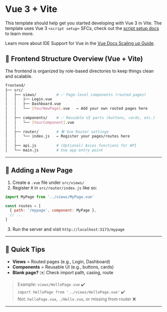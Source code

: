 # Vue 3 + Vite

This template should help get you started developing with Vue 3 in Vite. The template uses Vue 3 `<script setup>` SFCs, check out the [script setup docs](https://v3.vuejs.org/api/sfc-script-setup.html#sfc-script-setup) to learn more.

Learn more about IDE Support for Vue in the [Vue Docs Scaling up Guide](https://vuejs.org/guide/scaling-up/tooling.html#ide-support).

## 📁 Frontend Structure Overview (Vue + Vite)

The frontend is organized by role-based directories to keep things clean and scalable.

```bash
frontend/
├── src/
│   ├── views/         # ✅ Page-level components (routed pages)
│   │   ├── Login.vue
│   │   ├── Dashboard.vue
│   │   └── [YourNewPage].vue   ← Add your own routed pages here
│   │
│   ├── components/    # ✅ Reusable UI parts (buttons, cards, etc.)
│   │   └── [YourComponent].vue
│   │
│   ├── router/        # 🛠️ Vue Router settings
│   │   └── index.js   ← Register your pages/routes here
│   │
│   ├── api.js         # (Optional) Axios functions for API
│   └── main.js        # Vue app entry point
```

---

## 🤩 Adding a New Page

1. Create a `.vue` file under `src/views/`  
2. Register it in `src/router/index.js` like so:

```js
import MyPage from '../views/MyPage.vue'

const routes = [
  { path: '/mypage', component: MyPage },
  // ...
]
```

3. Run the server and visit `http://localhost:5173/mypage`

---

## 🧠 Quick Tips

- **Views** = Routed pages (e.g., Login, Dashboard)
- **Components** = Reusable UI (e.g., buttons, cards)
- **Blank page?** ✉️ Check import path, casing, route

> Example: `views/HelloPage.vue` ✔️  
> `import HelloPage from '../views/HelloPage.vue'` ✔️  
> Not: `helloPage.vue`, `./Hello.vue`, or missing from router ❌

---
